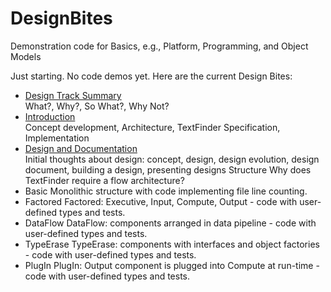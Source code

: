 # DesignBites
Demonstration code for Basics, e.g., Platform, Programming, and Object Models

Just starting. No code demos yet.
Here are the current Design Bites:

   - <a href=https://jimfawcett.github.io/indexDesign.html>Design Track Summary</a><br />
     What?, Why?, So What?, Why Not?
   - <a href="https://jimfawcett.github.io/Resources/DesignBites/DesignBites_Intro.html">Introduction</a><br />
     Concept development, Architecture, TextFinder Specification, Implementation
   - <a href="https://jimfawcett.github.io/Resources/DesignBites/Design.html">Design and Documentation</a><br />
     Initial thoughts about design: concept, design, design evolution, design document, building a design, presenting designs
     Structure
     Why does TextFinder require a flow architecture?
   - Basic
     Monolithic structure with code implementing file line counting.
   - Factored
     Factored: Executive, Input, Compute, Output - code with user-defined types and tests.
   - DataFlow
     DataFlow: components arranged in data pipeline - code with user-defined types and tests.
   - TypeErase
     TypeErase: components with interfaces and object factories - code with user-defined types and tests.
   - PlugIn
     PlugIn: Output component is plugged into Compute at run-time - code with user-defined types and tests.

